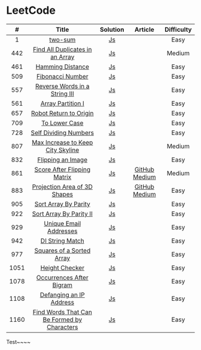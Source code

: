 # LeetCode

|  #   |                            Title                             |                        Solution                         |                           Article                            | Difficulty |
| :--: | :----------------------------------------------------------: | :-----------------------------------------------------: | :----------------------------------------------------------: | :--------: |
|  1   |       [two-sum](https://leetcode.com/problems/two-sum)       |               [Js](problems/1.TwoSum.js)                |                                                              |    Easy    |
| 442  | [Find All Duplicates in an Array](https://leetcode.com/problems/find-all-duplicates-in-an-array/) |          [Js](problems/442.findDuplicates.js)           |                                                              |   Medium   |
| 461  | [Hamming Distance](https://leetcode.com/problems/hamming-distance/) |         [Js](problems/461.Hamming_Distance.js)          |                                                              |    Easy    |
| 509  | [Fibonacci Number](https://leetcode.com/problems/fibonacci-number/) |                [Js](problems/509.fib.js)                |                                                              |    Easy    |
| 557  | [Reverse Words in a String III](https://leetcode.com/problems/reverse-words-in-a-string-iii/) |           [Js](problems/557.reverseWords.js)            |                                                              |    Easy    |
| 561  | [Array Partition I](https://leetcode.com/problems/array-partition-i) |           [Js](problems/561.arrayPairSum.js)            |                                                              |    Easy    |
| 657  | [Robot Return to Origin](https://leetcode.com/problems/robot-return-to-origin) |        [Js](problems/657.RobotReturntoOrigin.js)        |                                                              |    Easy    |
| 709  | [To Lower Case](https://leetcode.com/problems/to-lower-case) |       [Js](problems/728.self-dividing-numbers.js)       |                                                              |    Easy    |
| 728  | [Self Dividing Numbers](https://leetcode.com/problems/self-dividing-numbers) |       [Js](problems/728.self-dividing-numbers.js)       |                                                              |    Easy    |
| 807  | [Max Increase to Keep City Skyline](https://leetcode.com/problems/max-increase-to-keep-city-skyline) | [Js](problems/807.max-increase-to-keep-city-skyline.js) |                                                              |   Medium   |
| 832  | [Flipping an Image](https://leetcode.com/problems/flipping-an-image) |        [Js](problems/832.flipAndInvertImage.js)         |                                                              |    Easy    |
| 861  | [Score After Flipping Matrix](https://leetcode.com/problems/score-after-flipping-matrix) |            [Js](problems/861.matrixScore.JS)            | [GitHub](solutions/861.matrixScore.md) [Medium](https://medium.com/tomsnote/leetcode-861-score-after-flipping-matrix-e3b98f657e1e) |   Medium   |
| 883  | [Projection Area of 3D Shapes](https://leetcode.com/problems/projection-area-of-3d-shapes) |          [Js](problems/883.projectionArea.JS)           | [GitHub](solutions/883.projectionArea.md) [Medium](https://medium.com/tomsnote/leetcode-883-projection-area-of-3d-shapes-cef98ee74ef8) |    Easy    |
| 905  | [Sort Array By Parity](https://leetcode.com/problems/sort-array-by-parity) |         [Js](problems/905.SortArrayByParity.js)         |                                                              |    Easy    |
| 922  | [Sort Array By Parity II](https://leetcode.com/problems/sort-array-by-parity-ii) |        [Js](problems/922.sortArrayByParityII.js)        |                                                              |    Easy    |
| 929  | [Unique Email Addresses](https://leetcode.com/problems/unique-email-addresses) |          [Js](problems/929.numUniqueEmails.js)          |                                                              |    Easy    |
| 942  | [DI String Match](https://leetcode.com/problems/di-string-match) |           [Js](problems/942.diStringMatch.js)           |                                                              |    Easy    |
| 977  | [Squares of a Sorted Array](https://leetcode.com/problems/squares-of-a-sorted-array) |           [Js](problems/977.sortedSquares.js)           |                                                              |    Easy    |
| 1051 | [Height Checker](https://leetcode.com/problems/height-checker) |          [Js](problems/1051.heightChecker.js)           |                                                              |    Easy    |
| 1078 | [Occurrences After Bigram](https://leetcode.com/problems/occurrences-after-bigram) |          [Js](problems/1078.findOcurrences.js)          |                                                              |    Easy    |
| 1108 | [Defanging an IP Address](https://leetcode.com/problems/defanging-an-ip-address) |     [Js](problems/1108.defanging-an-ip-address.js)      |                                                              |    Easy    |
| 1160 | [Find Words That Can Be Formed by Characters](https://leetcode.com/problems/find-words-that-can-be-formed-by-characters) |         [Js](problems/1160.countCharacters.JS)          |                                                              |    Easy    |



Test~~~~
